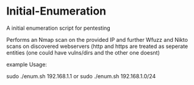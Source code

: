 # Initial-Enumeration
A initial enumeration script for pentesting

Performs an Nmap scan on the provided IP and further Wfuzz and Nikto scans on discovered webservers (http and https are treated as seperate entities (one could have vulns/dirs and the other one doesnt)

example Usage:

sudo ./enum.sh 192.168.1.1
or 
sudo ./enum.sh 192.168.1.0/24

